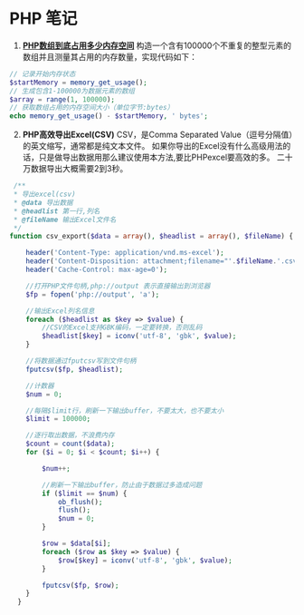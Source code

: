 PHP 笔记
=======
1. **[PHP数组到底占用多少内存空间](http://www.ituring.com.cn/article/498349)**
构造一个含有100000个不重复的整型元素的数组并且测量其占用的内存数量，实现代码如下：
```php
// 记录开始内存状态
$startMemory = memory_get_usage();
// 生成包含1-100000为数据元素的数组
$array = range(1, 100000);
// 获取数组占用的内存空间大小（单位字节:bytes）
echo memory_get_usage() - $startMemory, ' bytes';
```

2. **PHP高效导出Excel(CSV)**
CSV，是Comma Separated Value（逗号分隔值）的英文缩写，通常都是纯文本文件。
如果你导出的Excel没有什么高级用法的话，只是做导出数据用那么建议使用本方法,要比PHPexcel要高效的多。
二十万数据导出大概需要2到3秒。
```php
 /**
 * 导出excel(csv)
 * @data 导出数据
 * @headlist 第一行,列名
 * @fileName 输出Excel文件名
 */
function csv_export($data = array(), $headlist = array(), $fileName) {

    header('Content-Type: application/vnd.ms-excel');
    header('Content-Disposition: attachment;filename="'.$fileName.'.csv"');
    header('Cache-Control: max-age=0');

    //打开PHP文件句柄,php://output 表示直接输出到浏览器
    $fp = fopen('php://output', 'a');

    //输出Excel列名信息
    foreach ($headlist as $key => $value) {
        //CSV的Excel支持GBK编码，一定要转换，否则乱码
        $headlist[$key] = iconv('utf-8', 'gbk', $value);
    }

    //将数据通过fputcsv写到文件句柄
    fputcsv($fp, $headlist);

    //计数器
    $num = 0;

    //每隔$limit行，刷新一下输出buffer，不要太大，也不要太小
    $limit = 100000;

    //逐行取出数据，不浪费内存
    $count = count($data);
    for ($i = 0; $i < $count; $i++) {

        $num++;

        //刷新一下输出buffer，防止由于数据过多造成问题
        if ($limit == $num) {
            ob_flush();
            flush();
            $num = 0;
        }

        $row = $data[$i];
        foreach ($row as $key => $value) {
            $row[$key] = iconv('utf-8', 'gbk', $value);
        }

        fputcsv($fp, $row);
    }
  }
```
